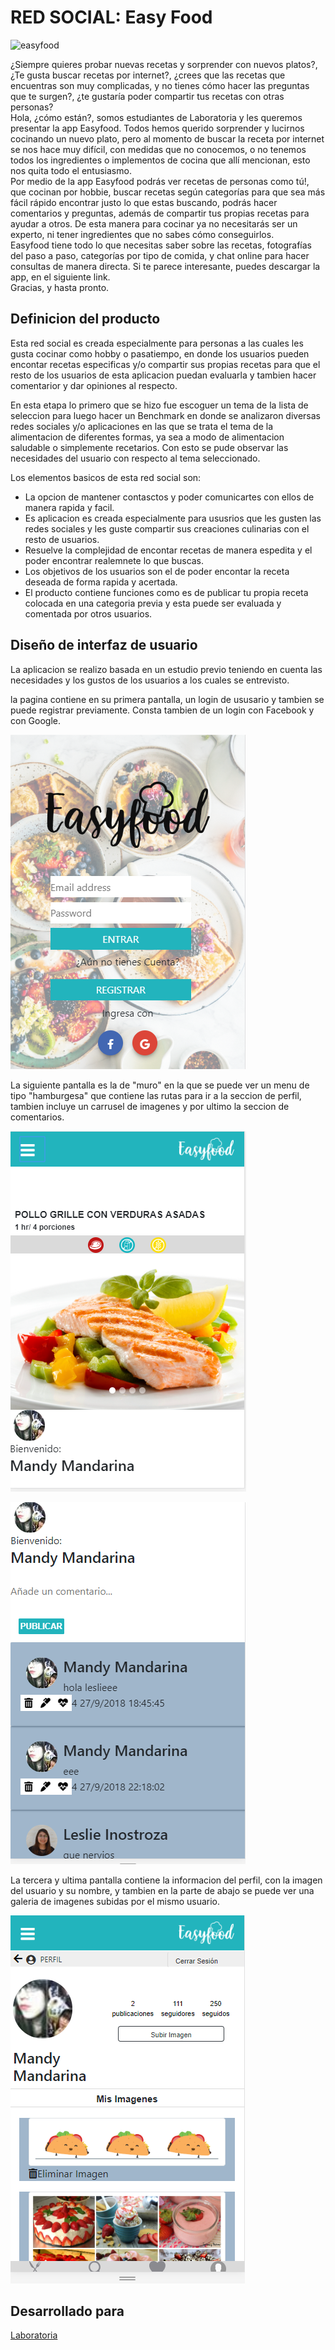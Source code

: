 # RED SOCIAL: Easy Food

![easyfood](https://user-images.githubusercontent.com/39274897/47227120-78348e00-d398-11e8-91b1-cdd14161dac7.png)


¿Siempre quieres probar nuevas recetas y sorprender con nuevos platos?, ¿Te gusta buscar recetas por internet?, ¿crees que las recetas que encuentras son muy complicadas, y no tienes cómo hacer las preguntas que te surgen?, ¿te gustaría poder compartir tus recetas  con otras personas?  
Hola, ¿cómo están?, somos estudiantes de Laboratoria y les queremos presentar la app Easyfood. 
Todos hemos querido sorprender y lucirnos cocinando un nuevo plato, pero al momento de buscar la receta por internet se nos hace muy difícil, con medidas que no conocemos, o no tenemos todos los ingredientes o implementos de cocina que allí mencionan, esto nos quita todo el entusiasmo.  
Por medio de la app Easyfood podrás ver recetas de personas como tú!, que cocinan por hobbie, buscar recetas según categorías para que sea más fácil rápido encontrar justo lo que estas buscando, podrás hacer comentarios y preguntas, además de compartir tus propias recetas para ayudar a otros. De esta manera para cocinar ya no necesitarás ser un experto, ni tener ingredientes que no sabes cómo conseguirlos.  
Easyfood tiene todo lo que necesitas saber sobre las recetas, fotografías del paso a paso, categorías por tipo de comida, y chat online para hacer consultas de manera directa. Si te parece interesante, puedes descargar la app, en el siguiente link.              
Gracias, y hasta pronto. 

## Definicion del producto

Esta red social es creada especialmente para personas a las cuales les gusta cocinar como hobby o pasatiempo, en donde los usuarios pueden encontar recetas especificas y/o compartir sus propias recetas para que el resto de los usuarios de esta aplicacion puedan evaluarla y tambien hacer comentarior y dar opiniones al respecto.

En esta etapa lo primero que se hizo fue escoguer un tema de la lista de seleccion para luego hacer un Benchmark en donde se analizaron diversas redes sociales y/o aplicaciones en las que se trata el tema de la alimentacion de diferentes formas, ya sea a modo de alimentacion saludable o simplemente recetarios. Con esto se pude observar las necesidades del usuario con respecto al tema seleccionado.

Los elementos basicos de esta red social son:
* La opcion de mantener contasctos y poder comunicartes con ellos de manera rapida y facil.
* Es aplicacion es creada especialmente para ususrios que les gusten las redes sociales y les guste compartir sus creaciones culinarias con el resto de usuarios.
* Resuelve la complejidad de encontar recetas de manera espedita y el poder encontrar realemnete lo que buscas.
* Los objetivos de los usuarios son el de poder encontar la receta deseada de forma rapida y acertada.
* El producto contiene funciones como es de publicar tu propia receta colocada en una categoria previa y esta puede ser evaluada y comentada por otros usuarios.

## Diseño de interfaz de usuario 

La aplicacion se realizo basada en un estudio previo teniendo en cuenta las necesidades y los gustos de los usuarios a los cuales se entrevisto.

la pagina contiene en su primera pantalla, un login de ususario y tambien se puede registrar previamente. Consta tambien de un login con Facebook y con Google.

![replica](/src/assets/img/reg.png)

La siguiente pantalla es la de "muro" en la que se puede ver un menu de tipo "hamburgesa" que contiene las rutas para ir a la seccion de perfil, tambien incluye un carrusel de imagenes y por ultimo la seccion de comentarios.

![replica](/src/assets/img/muro.png)

![replica](/src/assets/img/comentarios.png)

La tercera y ultima pantalla contiene la informacion del perfil, con la imagen del usuario y su nombre, y tambien en la parte de abajo se puede ver una galeria de imagenes subidas por el mismo usuario.

![replica](/src/assets/img/perfil.png)

## Desarrollado para 
[Laboratoria](http://laboratoria.la)